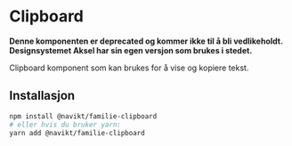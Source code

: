 # Clipboard

**Denne komponenten er deprecated og kommer ikke til å bli vedlikeholdt. Designsystemet Aksel har sin egen versjon som brukes i stedet.**

Clipboard komponent som kan brukes for å vise og kopiere tekst.

## Installasjon

```sh
npm install @navikt/familie-clipboard
# eller hvis du bruker yarn:
yarn add @navikt/familie-clipboard
```
